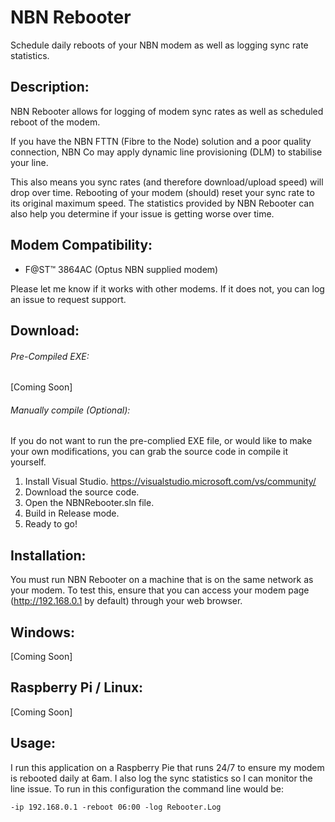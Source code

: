# NBN Rebooter
Schedule daily reboots of your NBN modem as well as logging sync rate statistics.

## Description:
NBN Rebooter allows for logging of modem sync rates as well as scheduled reboot of the modem.

If you have the NBN FTTN (Fibre to the Node) solution and a poor quality connection, NBN Co may apply dynamic line provisioning (DLM) to stabilise your line.

This also means you sync rates (and therefore download/upload speed) will drop over time. Rebooting of your modem (should) reset your sync rate to its original maximum speed. The statistics provided by NBN Rebooter can also help you determine if your issue is getting worse over time.

## Modem Compatibility:
* F@ST™ 3864AC (Optus NBN supplied modem)

Please let me know if it works with other modems. If it does not, you can log an issue to request support.

## Download:
######  Pre-Compiled EXE:
 [Coming Soon]

######  Manually compile (Optional):
If you do not want to run the pre-complied EXE file, or would like to make your own modifications, you can grab the source code in compile it yourself.

1. Install Visual Studio. https://visualstudio.microsoft.com/vs/community/
2. Download the source code.
3. Open the NBNRebooter.sln file.
4. Build in Release mode.
5. Ready to go!

## Installation:
You must run NBN Rebooter on a machine that is on the same network as your modem. To test this, ensure that you can access your modem page
(http://192.168.0.1 by default) through your web browser.

## Windows:
 [Coming Soon]
## Raspberry Pi / Linux:
 [Coming Soon]

## Usage:

I run this application on a Raspberry Pie that runs 24/7 to ensure my modem is rebooted daily at 6am. I also log the sync statistics so I can monitor the line issue. To run in this configuration the command line would be:

```
-ip 192.168.0.1 -reboot 06:00 -log Rebooter.Log
```
